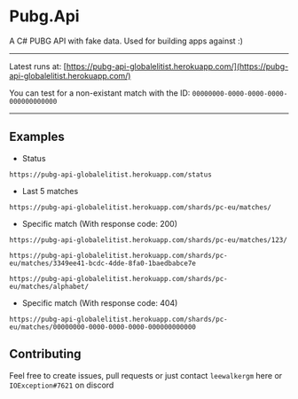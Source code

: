 # Pubg.Api
A C# PUBG API with fake data. Used for building apps against :)

---

Latest runs at: [https://pubg-api-globalelitist.herokuapp.com/](https://pubg-api-globalelitist.herokuapp.com/)

You can test for a non-existant match with the ID: `00000000-0000-0000-0000-000000000000`

---

## Examples

* Status

`https://pubg-api-globalelitist.herokuapp.com/status`

* Last 5 matches

`https://pubg-api-globalelitist.herokuapp.com/shards/pc-eu/matches/`

* Specific match (With response code: 200)

`https://pubg-api-globalelitist.herokuapp.com/shards/pc-eu/matches/123/` 

`https://pubg-api-globalelitist.herokuapp.com/shards/pc-eu/matches/3349ee41-bcdc-4dde-8fa0-1baedbabce7e` 

`https://pubg-api-globalelitist.herokuapp.com/shards/pc-eu/matches/alphabet/` 

* Specific match (With response code: 404)

`https://pubg-api-globalelitist.herokuapp.com/shards/pc-eu/matches/00000000-0000-0000-0000-000000000000`


## Contributing

Feel free to create issues, pull requests or just contact `leewalkergm` here or `IOException#7621` on discord
